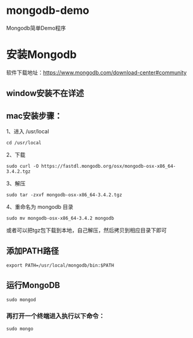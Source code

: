 # mongodb-demo
Mongodb简单Demo程序

# 安装Mongodb
软件下载地址：https://www.mongodb.com/download-center#community

## window安装不在详述

## mac安装步骤：
1、进入 /usr/local
```
cd /usr/local
```
2、下载
```
sudo curl -O https://fastdl.mongodb.org/osx/mongodb-osx-x86_64-3.4.2.tgz
```
3、解压
```
sudo tar -zxvf mongodb-osx-x86_64-3.4.2.tgz
```
4、重命名为 mongodb 目录
```
sudo mv mongodb-osx-x86_64-3.4.2 mongodb
```
或者可以把tgz包下载到本地，自己解压，然后拷贝到相应目录下即可

## 添加PATH路径
```
export PATH=/usr/local/mongodb/bin:$PATH
```
## 运行MongoDB
```
sudo mongod
```
### 再打开一个终端进入执行以下命令：
```
sudo mongo
```